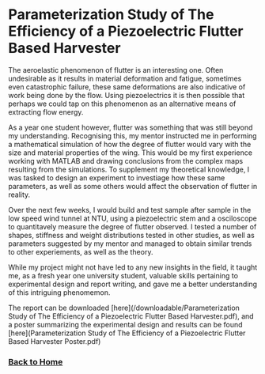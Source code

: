 # Parameterization Study of The Efficiency of a Piezoelectric Flutter Based Harvester

The aeroelastic phenomenon of flutter is an interesting one. Often undesirable as it results in material deformation and fatigue, sometimes even catastrophic failure, these same deformations are also indicative of work being done by the flow. Using piezoelectrics it is then possible that perhaps we could tap on this phenomenon as an alternative means of extracting flow energy.

As a year one student however, flutter was something that was still beyond my understanding. Recognising this, my mentor instructed me in performing a mathematical simulation of how the degree of flutter would vary with the size and material properties of the wing. This would be my first experience working with MATLAB and drawing conclusions from the complex maps resulting from the simulations. To supplement my theoretical knowledge, I was tasked to design an experiment to investiage how these same parameters, as well as some others would affect the observation of flutter in reality.

Over the next few weeks, I would build and test sample after sample in the low speed wind tunnel at NTU, using a piezoelectric stem and a osciloscope to quantitavely measure the degree of flutter observed. I tested a number of shapes, stiffness and weight distributions tested in other studies, as well as parameters suggested by my mentor and managed to obtain similar trends to other experiements, as well as the theory.

While my project might not have led to any new insights in the field, it taught me, as a fresh year one university student, valuable skills pertaining to experimental design and report writing, and gave me a better understanding of this intriguing phenomemon.

The report can be downloaded [here](/downloadable/Parameterization Study of The Efficiency of a Piezoelectric Flutter Based Harvester.pdf), and a poster summarizing the experimental design and results can be found [here](Parameterization Study of The Efficiency of a Piezoelectric Flutter Based Harvester Poster.pdf)


### [Back to Home](index.md)
